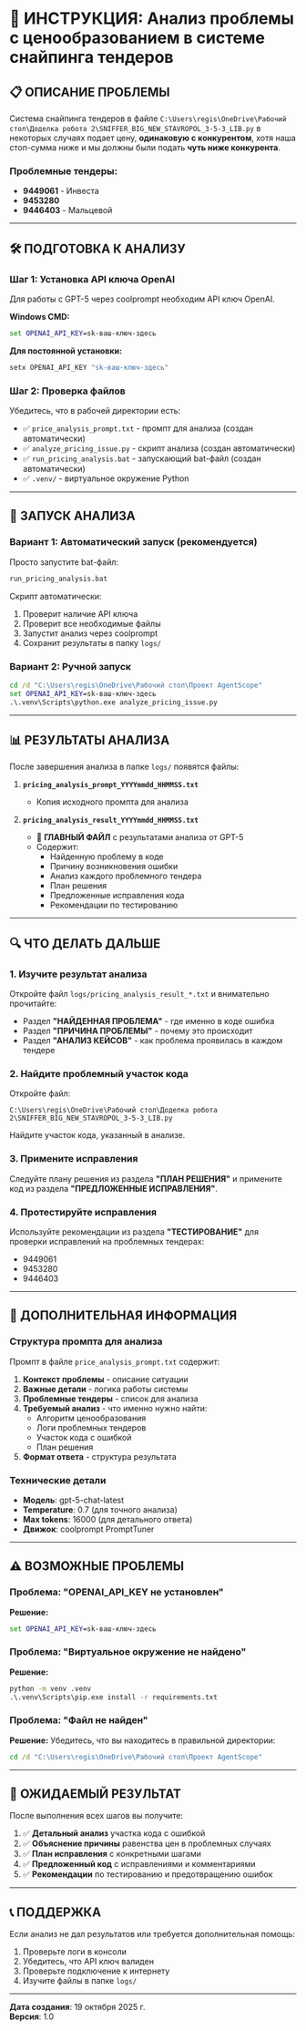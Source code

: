 # 🎯 ИНСТРУКЦИЯ: Анализ проблемы с ценообразованием в системе снайпинга тендеров

## 📋 ОПИСАНИЕ ПРОБЛЕМЫ

Система снайпинга тендеров в файле `C:\Users\regis\OneDrive\Рабочий стол\Доделка робота 2\SNIFFER_BIG_NEW_STAVROPOL_3-5-3_LIB.py` в некоторых случаях подает цену, **одинаковую с конкурентом**, хотя наша стоп-сумма ниже и мы должны были подать **чуть ниже конкурента**.

### Проблемные тендеры:
- **9449061** - Инвеста
- **9453280**
- **9446403** - Мальцевой

---

## 🛠️ ПОДГОТОВКА К АНАЛИЗУ

### Шаг 1: Установка API ключа OpenAI

Для работы с GPT-5 через coolprompt необходим API ключ OpenAI.

**Windows CMD:**
```cmd
set OPENAI_API_KEY=sk-ваш-ключ-здесь
```

**Для постоянной установки:**
```cmd
setx OPENAI_API_KEY "sk-ваш-ключ-здесь"
```

### Шаг 2: Проверка файлов

Убедитесь, что в рабочей директории есть:
- ✅ `price_analysis_prompt.txt` - промпт для анализа (создан автоматически)
- ✅ `analyze_pricing_issue.py` - скрипт анализа (создан автоматически)
- ✅ `run_pricing_analysis.bat` - запускающий bat-файл (создан автоматически)
- ✅ `.venv/` - виртуальное окружение Python

---

## 🚀 ЗАПУСК АНАЛИЗА

### Вариант 1: Автоматический запуск (рекомендуется)

Просто запустите bat-файл:
```cmd
run_pricing_analysis.bat
```

Скрипт автоматически:
1. Проверит наличие API ключа
2. Проверит все необходимые файлы
3. Запустит анализ через coolprompt
4. Сохранит результаты в папку `logs/`

### Вариант 2: Ручной запуск

```cmd
cd /d "C:\Users\regis\OneDrive\Рабочий стол\Проект AgentScope"
set OPENAI_API_KEY=sk-ваш-ключ-здесь
.\.venv\Scripts\python.exe analyze_pricing_issue.py
```

---

## 📊 РЕЗУЛЬТАТЫ АНАЛИЗА

После завершения анализа в папке `logs/` появятся файлы:

1. **`pricing_analysis_prompt_YYYYmmdd_HHMMSS.txt`**
   - Копия исходного промпта для анализа

2. **`pricing_analysis_result_YYYYmmdd_HHMMSS.txt`**
   - 🎯 **ГЛАВНЫЙ ФАЙЛ** с результатами анализа от GPT-5
   - Содержит:
     - Найденную проблему в коде
     - Причину возникновения ошибки
     - Анализ каждого проблемного тендера
     - План решения
     - Предложенные исправления кода
     - Рекомендации по тестированию

---

## 🔍 ЧТО ДЕЛАТЬ ДАЛЬШЕ

### 1. Изучите результат анализа

Откройте файл `logs/pricing_analysis_result_*.txt` и внимательно прочитайте:
- Раздел **"НАЙДЕННАЯ ПРОБЛЕМА"** - где именно в коде ошибка
- Раздел **"ПРИЧИНА ПРОБЛЕМЫ"** - почему это происходит
- Раздел **"АНАЛИЗ КЕЙСОВ"** - как проблема проявилась в каждом тендере

### 2. Найдите проблемный участок кода

Откройте файл:
```
C:\Users\regis\OneDrive\Рабочий стол\Доделка робота 2\SNIFFER_BIG_NEW_STAVROPOL_3-5-3_LIB.py
```

Найдите участок кода, указанный в анализе.

### 3. Примените исправления

Следуйте плану решения из раздела **"ПЛАН РЕШЕНИЯ"** и примените код из раздела **"ПРЕДЛОЖЕННЫЕ ИСПРАВЛЕНИЯ"**.

### 4. Протестируйте исправления

Используйте рекомендации из раздела **"ТЕСТИРОВАНИЕ"** для проверки исправлений на проблемных тендерах:
- 9449061
- 9453280
- 9446403

---

## 📝 ДОПОЛНИТЕЛЬНАЯ ИНФОРМАЦИЯ

### Структура промпта для анализа

Промпт в файле `price_analysis_prompt.txt` содержит:

1. **Контекст проблемы** - описание ситуации
2. **Важные детали** - логика работы системы
3. **Проблемные тендеры** - список для анализа
4. **Требуемый анализ** - что именно нужно найти:
   - Алгоритм ценообразования
   - Логи проблемных тендеров
   - Участок кода с ошибкой
   - План решения
5. **Формат ответа** - структура результата

### Технические детали

- **Модель**: gpt-5-chat-latest
- **Temperature**: 0.7 (для точного анализа)
- **Max tokens**: 16000 (для детального ответа)
- **Движок**: coolprompt PromptTuner

---

## ⚠️ ВОЗМОЖНЫЕ ПРОБЛЕМЫ

### Проблема: "OPENAI_API_KEY не установлен"

**Решение:**
```cmd
set OPENAI_API_KEY=sk-ваш-ключ-здесь
```

### Проблема: "Виртуальное окружение не найдено"

**Решение:**
```cmd
python -m venv .venv
.\.venv\Scripts\pip.exe install -r requirements.txt
```

### Проблема: "Файл не найден"

**Решение:**
Убедитесь, что вы находитесь в правильной директории:
```cmd
cd /d "C:\Users\regis\OneDrive\Рабочий стол\Проект AgentScope"
```

---

## 🎯 ОЖИДАЕМЫЙ РЕЗУЛЬТАТ

После выполнения всех шагов вы получите:

1. ✅ **Детальный анализ** участка кода с ошибкой
2. ✅ **Объяснение причины** равенства цен в проблемных случаях
3. ✅ **План исправления** с конкретными шагами
4. ✅ **Предложенный код** с исправлениями и комментариями
5. ✅ **Рекомендации** по тестированию и предотвращению ошибок

---

## 📞 ПОДДЕРЖКА

Если анализ не дал результатов или требуется дополнительная помощь:

1. Проверьте логи в консоли
2. Убедитесь, что API ключ валиден
3. Проверьте подключение к интернету
4. Изучите файлы в папке `logs/`

---

**Дата создания**: 19 октября 2025 г.  
**Версия**: 1.0
